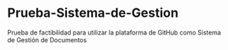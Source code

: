 # Prueba-Sistema-de-Gestion
Prueba de factibilidad para utilizar la plataforma de GitHub como Sistema de Gestión de Documentos
